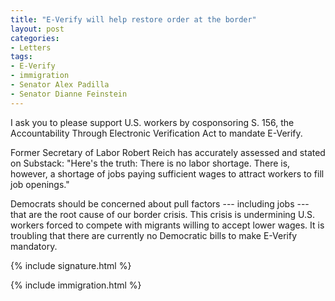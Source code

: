 ```yaml
---
title: "E-Verify will help restore order at the border"
layout: post
categories:
- Letters
tags:
- E-Verify
- immigration
- Senator Alex Padilla
- Senator Dianne Feinstein
---
```


I ask you to please support U.S. workers by cosponsoring S. 156, the Accountability Through Electronic Verification Act to mandate E-Verify.

Former Secretary of Labor Robert Reich has accurately assessed and stated on Substack: "Here's the truth: There is no labor shortage. There is, however, a shortage of jobs paying sufficient wages to attract workers to fill job openings."

Democrats should be concerned about pull factors --- including jobs --- that are the root cause of our border crisis. This crisis is undermining U.S. workers forced to compete with migrants willing to accept lower wages.
It is troubling that there are currently no Democratic bills to make E-Verify mandatory.

{% include signature.html %}

{% include immigration.html %}
